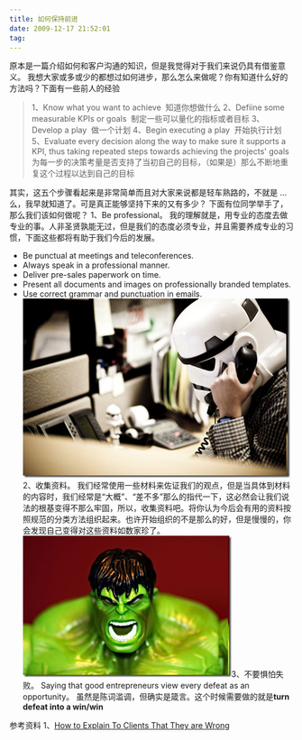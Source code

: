 ```yaml
---
title: 如何保持前进
date: 2009-12-17 21:52:01
tag: 
---
```


原本是一篇介绍如何和客户沟通的知识，但是我觉得对于我们来说仍具有借鉴意义。
我想大家或多或少的都想过如何进步，那么怎么来做呢？你有知道什么好的方法吗？下面有一些前人的经验
> 1、Know what you want to achieve  知道你想做什么
2、Defiine some measurable KPIs or goals  制定一些可以量化的指标或者目标
3、Develop a play  做一个计划
4、Begin executing a play  开始执行计划
5、Evaluate every decision along the way to make sure it supports a KPI, thus taking repeated steps towards achieving the projects' goals 为每一步的决策考量是否支持了当初自己的目标，（如果是）那么不断地重复这个过程以达到自己的目标

其实，这五个步骤看起来是非常简单而且对大家来说都是轻车熟路的，不就是 … 么，我早就知道了。可是真正能够坚持下来的又有多少？
下面有位同学举手了，那么我们该如何做呢？
1、Be professional。
我的理解就是，用专业的态度去做专业的事。人非圣贤孰能无过，但是我们的态度必须专业，并且需要养成专业的习惯，下面这些都将有助于我们今后的发展。
> 
* Be punctual at meetings and teleconferences.
* Always speak in a professional manner.
* Deliver pre-sales paperwork on time.
* Present all documents and images on professionally branded templates.
* Use correct grammar and punctuation in emails.
[![](./20091217-keep-moving/image_thumb.png)](http://images.cnblogs.com/cnblogs_com/cocowool/WindowsLiveWriter/7344925ecc4a_13332/image_2.png)
2、收集资料。
我们经常使用一些材料来佐证我们的观点，但是当具体到材料的内容时，我们经常是“大概”、“差不多”那么的指代一下，这必然会让我们说法的根基变得不那么牢固，所以，收集资料吧。将你认为今后会有用的资料按照规范的分类方法组织起来。也许开始组织的不是那么的好，但是慢慢的，你会发现自己变得对这些资料如数家珍了。
[![](./20091217-keep-moving/image_thumb_1.png)](http://images.cnblogs.com/cnblogs_com/cocowool/WindowsLiveWriter/7344925ecc4a_13332/image_4.png)3、不要惧怕失败。
Saying that good entrepreneurs view every defeat as an opportunity。
虽然是陈词滥调，但确实是箴言。这个时候需要做的就是**turn defeat into a win/win**

参考资料
1、[How to Explain To Clients That They are Wrong](http://www.smashingmagazine.com/2009/12/10/how-to-explain-to-clients-that-they-are-wrong/)












